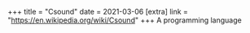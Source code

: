 +++
title = "Csound"
date = 2021-03-06
[extra]
link = "https://en.wikipedia.org/wiki/Csound"
+++
A programming language

